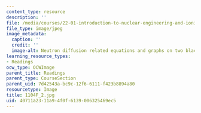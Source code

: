 ```yaml
---
content_type: resource
description: ''
file: /media/courses/22-01-introduction-to-nuclear-engineering-and-ionizing-radiation-fall-2016/40711a2311a94f0f6139006325469ec5_1104F_2.jpg
file_type: image/jpeg
image_metadata:
  caption: ''
  credit: ''
  image-alt: Neutron diffusion related equations and graphs on two blackboards.
learning_resource_types:
- Readings
ocw_type: OCWImage
parent_title: Readings
parent_type: CourseSection
parent_uid: 7d42543a-bc9c-12f6-6111-f423b8894a80
resourcetype: Image
title: 1104F_2.jpg
uid: 40711a23-11a9-4f0f-6139-006325469ec5
---
```

